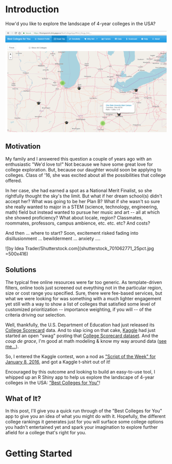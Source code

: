 # Introduction

How'd you like to explore the landscape of 4-year colleges in the USA? 

![A virtual college roadtrip exploring colleges ranked just for you.](BestCollegeApp_roadtrip1.png)

## Motivation

My family and I answered this question a couple of years ago with an enthusiastic "We'd love to!"  Not because we have some great love for college exploration.  But, because our daughter would soon be applying to colleges.  Class of '16, she was excited about all the possibilities that college offered.  

In her case, she had earned a spot as a National Merit Finalist, so she rightfully thought the sky's the limit.  But what if her dream school(s) didn't accept her?  What was going to be her Plan B?  What if she wasn't so sure she really wanted to major in a STEM (science, technology, engineering, math) field but instead wanted to pursue her music and art -- all at which she showed proficiency?  What about locale, region? Classmates, roommates, professors, campus ambience, etc. etc. etc?  And costs?

And then ... where to start? Soon, excitement risked fading into disillusionment ... bewilderment ... anxiety ....

![by Idea Trader/Shutterstock.com](shutterstock_701062771_25pct.jpg =500x416)

## Solutions

The typical free online resources were far too generic.  As template-driven filters, online tools just screened out eveything not in the particular region, size or cost range you specified.  Sure, there were fee-based services, but what we were looking for was something with a much lighter engagement yet still with a way to show a list of colleges that satisfied some level of customized prioritization -- importance weighting, if you will -- of the criteria driving our selection.

Well, thankfully, the U.S. Department of Education had just released its [College Scorecard](https://collegescorecard.ed.gov/data/) data.  And to slap icing on that cake, [Kaggle](https://kaggle.com) had just started an open "swag" posting that [College Scorecard dataset]().  And the *coup de grace*, I'm good at math modeling & know my way around data ([see me...](https://www.linkedin.com/in/mlthomps/)).

So, I entered the Kaggle contest, won a nod as ["Script of the Week" for January 8, 2016](http://blog.kaggle.com/2016/02/19/december-2015-january-2016-scripts-of-the-week/), and got a Kaggle t-shirt out of it!

Encouraged by this outcome and looking to build an easy-to-use tool, I whipped up an R Shiny app to help us explore the landscape of 4-year colleges in the USA: ["Best Colleges for You"](https://thompsonml.shinyapps.io/BestCollegeApp/)!

## What of It?

In this post, I'll give you a quick run through of the "Best Colleges for You" app to give you an idea of what you might do with it.  Hopefully, the different college rankings it generates just for you will surface some college options you hadn't entertained yet and spark your imagination to explore further afield for a college that's right for you.

# Getting Started

